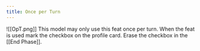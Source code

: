 ```yaml
---
title: Once per Turn
---
```

![[OpT.png]] This model may only use this feat once per turn. When the feat is used mark the checkbox on the profile card. Erase the checkbox in the [[End Phase]].